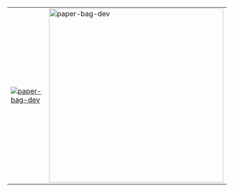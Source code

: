 <table border="0">
  <tr>
    <!-- GitHub Profile Trophy on the left -->
    <td>
      <a href="https://github.com/ryo-ma/github-profile-trophy">
        <img src="https://github-profile-trophy.vercel.app/?username=paper-bag-dev&no-bg=true&column=3&margin-w=15&margin-h=15" alt="paper-bag-dev" />
      </a>
    </td>
    <!-- GitHub Streak Stats on the right -->
    <td>
      <img width="400" src="https://github-readme-streak-stats.herokuapp.com/?user=paper-bag-dev&theme=transparent" alt="paper-bag-dev" />
    </td>
  </tr>
</table>
